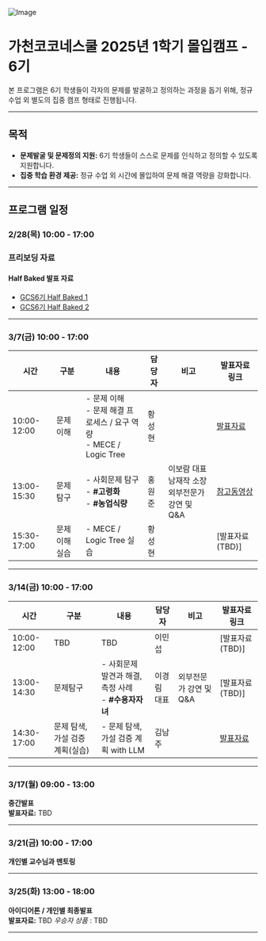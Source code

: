![Image](https://github.com/user-attachments/assets/8be1ef8a-87d3-46d6-b914-af968cc0fc2a)

# 가천코코네스쿨 2025년 1학기 몰입캠프 - 6기

본 프로그램은 6기 학생들이 각자의 문제를 발굴하고 정의하는 과정을 돕기 위해, 정규 수업 외 별도의 집중 캠프 형태로 진행됩니다.

---

## 목적

- **문제발굴 및 문제정의 지원:** 6기 학생들이 스스로 문제를 인식하고 정의할 수 있도록 지원합니다.
- **집중 학습 환경 제공:** 정규 수업 외 시간에 몰입하여 문제 해결 역량을 강화합니다.

---

## 프로그램 일정

### 2/28(목) 10:00 - 17:00 

### 프리보딩 자료
#### Half Baked 발표 자료
- [GCS6기 Half Baked 1](files/GCS6기%20Half%20Baked%201.pdf)
- [GCS6기 Half Baked 2](files/GCS6기%20Half%20Baked%202.pdf)

---

### 3/7(금) 10:00 - 17:00  

| 시간         | 구분       | 내용                                                                 | 담당자         | 비고                                           | 발표자료 링크       |
|--------------|------------|----------------------------------------------------------------------|----------------|------------------------------------------------|-------------------|
| 10:00-12:00  | 문제이해   | - 문제 이해<br>- 문제 해결 프로세스 / 요구 역량<br>- MECE / Logic Tree | 황성현         |                                                | [발표자료](files/%E2%98%85%202025%20GCS%206%E1%84%80%E1%85%B5%20%E1%84%86%E1%85%A9%E1%86%AF%E1%84%8B%E1%85%B5%E1%86%B8%E1%84%8F%E1%85%A2%E1%86%B7%E1%84%91%E1%85%B3%20%231%20(03072025)_Shared.pdf)   |
| 13:00-15:30  | 문제탐구   | - 사회문제 탐구<br>- **#고령화**<br>- **#농업식량**                  | 홍원준         | 이보람 대표<br>남재작 소장<br>외부전문가 강연 및 Q&A | [참고동영상](https://youtu.be/jAC7d11AKWs?si=o7BUga4Qca3KfHX8)   | 
| 15:30-17:00  | 문제이해 실습 | - MECE / Logic Tree 실습     | 황성현         |                                                | [발표자료(TBD)]     |

---

### 3/14(금) 10:00 - 17:00  
| 시간         | 구분                      | 내용                                                                   | 담당자       | 비고                          | 발표자료 링크         |
|--------------|---------------------------|------------------------------------------------------------------------|--------------|-------------------------------|-------------------|
| 10:00-12:00  | TBD         | TBD                                                         |  이민섭            |                               |[발표자료(TBD)]     |
| 13:00-14:30  | 문제탐구                  | - 사회문제 발견과 해결, 측정 사례<br>- **#수용자자녀**                  | 이경림 대표  | 외부전문가 강연 및 Q&A         | [발표자료(TBD)]    |
| 14:30-17:00  | 문제 탐색, 가설 검증 계획(실습)  | - 문제 탐색, 가설 검증 계획 with LLM  | 김남주      |                               | [발표자료](https://docs.google.com/presentation/d/1s7uL2qfWJMcpXr-y3I70c4bkyUnbjae4VMbvMen5Klw/edit#slide=id.g33f59b1cc15_0_6)    |


---

### 3/17(월) 09:00 - 13:00  

**중간발표**  
**발표자료:** TBD

---

### 3/21(금) 10:00 - 17:00  
**개인별 교수님과 멘토링**

---

### 3/25(화) 13:00 - 18:00  
**아이디어톤 / 개인별 최종발표**  
**발표자료:** TBD
*우승자 상품* : TBD

---
